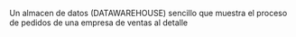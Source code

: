 Un almacen de datos (DATAWAREHOUSE) sencillo que muestra el proceso de pedidos de una empresa de ventas al detalle